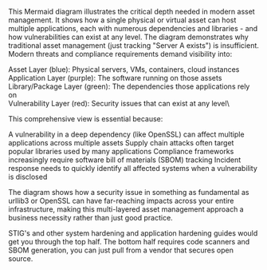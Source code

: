 This Mermaid diagram illustrates the critical depth needed in modern asset management. It shows how a single physical or virtual asset can host multiple applications, each with numerous dependencies and libraries - and how vulnerabilities can exist at any level.
The diagram demonstrates why traditional asset management (just tracking "Server A exists") is insufficient. Modern threats and compliance requirements demand visibility into:

Asset Layer (blue): Physical servers, VMs, containers, cloud instances\
Application Layer (purple): The software running on those assets\
Library/Package Layer (green): The dependencies those applications rely on\
Vulnerability Layer (red): Security issues that can exist at any level\

This comprehensive view is essential because:

A vulnerability in a deep dependency (like OpenSSL) can affect multiple applications across multiple assets
Supply chain attacks often target popular libraries used by many applications
Compliance frameworks increasingly require software bill of materials (SBOM) tracking
Incident response needs to quickly identify all affected systems when a vulnerability is disclosed

The diagram shows how a security issue in something as fundamental as urllib3 or OpenSSL can have far-reaching impacts across your entire infrastructure, making this multi-layered asset management approach a business necessity rather than just good practice.

STIG's and other system hardening and application hardening guides would get you through the top half.
The bottom half requires code scanners and SBOM generation, you can just pull from a vendor that secures open source.
